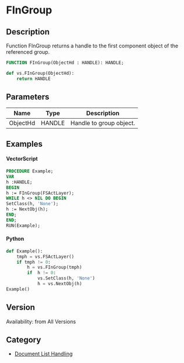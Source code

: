 # FInGroup

## Description
Function FInGroup returns a handle to the first component object of the referenced group.

```pascal
FUNCTION FInGroup(ObjectHd : HANDLE): HANDLE;
```

```python
def vs.FInGroup(ObjectHd):
    return HANDLE
```

## Parameters
|Name|Type|Description|
|---|---|---|
|ObjectHd|HANDLE|Handle to group object.|

## Examples
#### VectorScript ####
```pascal
PROCEDURE Example;
VAR
h :HANDLE;
BEGIN
h := FInGroup(FSActLayer);
WHILE h <> NIL DO BEGIN
SetClass(h, 'None');
h := NextObj(h);
END;
END;
RUN(Example);
```
#### Python ####
```python
def Example():
	tmph = vs.FSActLayer()
	if tmph != 0:
		h = vs.FInGroup(tmph)
		if  h != 0:			
			vs.SetClass(h, 'None')
			h = vs.NextObj(h)
Example()
```

## Version
Availability: from All Versions

## Category
* [Document List Handling](../Categories/Document%20List%20Handling.md)
